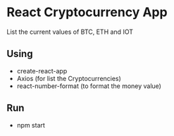 # React Cryptocurrency App
List the current values of BTC, ETH and IOT 

## Using
- create-react-app
- Axios (for list the Cryptocurrencies)
- react-number-format (to format the money value)

## Run
- npm start
